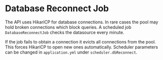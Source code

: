 # Database Reconnect Job

The API uses HikariCP for database connections. In rare cases the pool may hold
broken connections which block queries. A scheduled job `DatabaseReconnectJob`
checks the datasource every minute.

If the job fails to obtain a connection it evicts all connections from the pool.
This forces HikariCP to open new ones automatically. Scheduler parameters can be
changed in `application.yml` under `scheduler.dbReconnect`.
